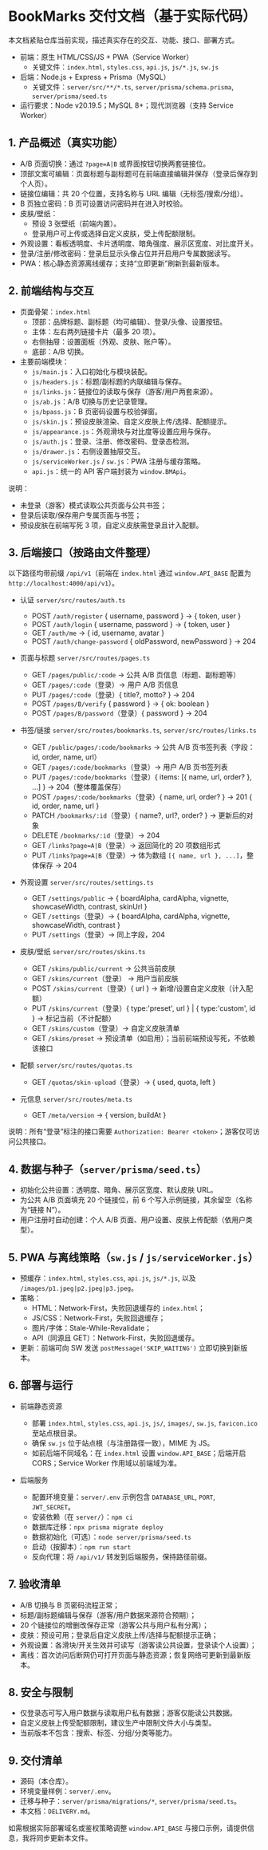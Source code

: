 # BookMarks 交付文档（基于实际代码）

本文档紧贴仓库当前实现，描述真实存在的交互、功能、接口、部署方式。

- 前端：原生 HTML/CSS/JS + PWA（Service Worker）
  - 关键文件：`index.html`, `styles.css`, `api.js`, `js/*.js`, `sw.js`
- 后端：Node.js + Express + Prisma（MySQL）
  - 关键文件：`server/src/**/*.ts`, `server/prisma/schema.prisma`, `server/prisma/seed.ts`
- 运行要求：Node v20.19.5；MySQL 8+；现代浏览器（支持 Service Worker）

## 1. 产品概述（真实功能）

- A/B 页面切换：通过 `?page=A|B` 或界面按钮切换两套链接位。
- 顶部文案可编辑：页面标题与副标题可在前端直接编辑并保存（登录后保存到个人页）。
- 链接位编辑：共 20 个位置，支持名称与 URL 编辑（无标签/搜索/分组）。
- B 页独立密码：B 页可设置访问密码并在进入时校验。
- 皮肤/壁纸：
  - 预设 3 张壁纸（前端内置）。
  - 登录用户可上传或选择自定义皮肤，受上传配额限制。
- 外观设置：看板透明度、卡片透明度、暗角强度、展示区宽度、对比度开关。
- 登录/注册/修改密码：登录后显示头像占位并开启用户专属数据读写。
- PWA：核心静态资源离线缓存；支持“立即更新”刷新到最新版本。

## 2. 前端结构与交互

- 页面骨架：`index.html`
  - 顶部：品牌标题、副标题（均可编辑）、登录/头像、设置按钮。
  - 主体：左右两列链接卡片（最多 20 项）。
  - 右侧抽屉：设置面板（外观、皮肤、账户等）。
  - 底部：A/B 切换。
- 主要前端模块：
  - `js/main.js`：入口初始化与模块装配。
  - `js/headers.js`：标题/副标题的内联编辑与保存。
  - `js/links.js`：链接位的读取与保存（游客/用户两套来源）。
  - `js/ab.js`：A/B 切换与历史记录管理。
  - `js/bpass.js`：B 页密码设置与校验弹窗。
  - `js/skin.js`：预设皮肤渲染、自定义皮肤上传/选择、配额提示。
  - `js/appearance.js`：外观滑块与对比度等设置应用与保存。
  - `js/auth.js`：登录、注册、修改密码、登录态检测。
  - `js/drawer.js`：右侧设置抽屉交互。
  - `js/serviceWorker.js` / `sw.js`：PWA 注册与缓存策略。
  - `api.js`：统一的 API 客户端封装为 `window.BMApi`。

说明：
- 未登录（游客）模式读取公共页面与公共书签；
- 登录后读取/保存用户专属页面与书签；
- 预设皮肤在前端写死 3 项，自定义皮肤需登录且计入配额。

## 3. 后端接口（按路由文件整理）

以下路径均带前缀 `/api/v1`（前端在 `index.html` 通过 `window.API_BASE` 配置为 `http://localhost:4000/api/v1`）。

- 认证 `server/src/routes/auth.ts`
  - POST `/auth/register` { username, password } → { token, user }
  - POST `/auth/login` { username, password } → { token, user }
  - GET `/auth/me` → { id, username, avatar }
  - POST `/auth/change-password` { oldPassword, newPassword } → 204

- 页面与标题 `server/src/routes/pages.ts`
  - GET `/pages/public/:code` → 公共 A/B 页信息（标题、副标题等）
  - GET `/pages/:code`（登录）→ 用户 A/B 页信息
  - PUT `/pages/:code`（登录）{ title?, motto? } → 204
  - POST `/pages/B/verify` { password } → { ok: boolean }
  - POST `/pages/B/password`（登录）{ password } → 204

- 书签/链接 `server/src/routes/bookmarks.ts`, `server/src/routes/links.ts`
  - GET `/public/pages/:code/bookmarks` → 公共 A/B 页书签列表（字段：id, order, name, url）
  - GET `/pages/:code/bookmarks`（登录）→ 用户 A/B 页书签列表
  - PUT `/pages/:code/bookmarks`（登录）{ items: [{ name, url, order? }, ...] } → 204（整体覆盖保存）
  - POST `/pages/:code/bookmarks`（登录）{ name, url, order? } → 201 { id, order, name, url }
  - PATCH `/bookmarks/:id`（登录）{ name?, url?, order? } → 更新后的对象
  - DELETE `/bookmarks/:id`（登录）→ 204
  - GET `/links?page=A|B`（登录）→ 返回简化的 20 项数组形式
  - PUT `/links?page=A|B`（登录）→ 体为数组 `[{ name, url }, ...]`，整体保存 → 204

- 外观设置 `server/src/routes/settings.ts`
  - GET `/settings/public` → { boardAlpha, cardAlpha, vignette, showcaseWidth, contrast, skinUrl }
  - GET `/settings`（登录）→ { boardAlpha, cardAlpha, vignette, showcaseWidth, contrast }
  - PUT `/settings`（登录）→ 同上字段，204

- 皮肤/壁纸 `server/src/routes/skins.ts`
  - GET `/skins/public/current` → 公共当前皮肤
  - GET `/skins/current`（登录） → 用户当前皮肤
  - POST `/skins/current`（登录）{ url } → 新增/设置自定义皮肤（计入配额）
  - PUT `/skins/current`（登录）{ type:'preset', url } | { type:'custom', id } → 标记当前（不计配额）
  - GET `/skins/custom`（登录）→ 自定义皮肤清单
  - GET `/skins/preset` → 预设清单（如启用）；当前前端预设写死，不依赖该接口

- 配额 `server/src/routes/quotas.ts`
  - GET `/quotas/skin-upload`（登录）→ { used, quota, left }

- 元信息 `server/src/routes/meta.ts`
  - GET `/meta/version` → { version, buildAt }

说明：所有“登录”标注的接口需要 `Authorization: Bearer <token>`；游客仅可访问公共接口。

## 4. 数据与种子（`server/prisma/seed.ts`）

- 初始化公共设置：透明度、暗角、展示区宽度、默认皮肤 URL。
- 为公共 A/B 页面填充 20 个链接位，前 6 个写入示例链接，其余留空（名称为“链接 N”）。
- 用户注册时自动创建：个人 A/B 页面、用户设置、皮肤上传配额（依用户类型）。

## 5. PWA 与离线策略（`sw.js` / `js/serviceWorker.js`）

- 预缓存：`index.html`, `styles.css`, `api.js`, `js/*.js`, 以及 `/images/p1.jpeg|p2.jpeg|p3.jpeg`。
- 策略：
  - HTML：Network-First，失败回退缓存的 `index.html`；
  - JS/CSS：Network-First，失败回退缓存；
  - 图片/字体：Stale-While-Revalidate；
  - API（同源且 GET）：Network-First，失败回退缓存。
- 更新：前端可向 SW 发送 `postMessage('SKIP_WAITING')` 立即切换到新版本。

## 6. 部署与运行

- 前端静态资源
  - 部署 `index.html`, `styles.css`, `api.js`, `js/`, `images/`, `sw.js`, `favicon.ico` 至站点根目录。
  - 确保 `sw.js` 位于站点根（与注册路径一致），MIME 为 JS。
  - 如前后端不同域名：在 `index.html` 设置 `window.API_BASE`；后端开启 CORS；Service Worker 作用域以前端域为准。

- 后端服务
  - 配置环境变量：`server/.env` 示例包含 `DATABASE_URL`, `PORT`, `JWT_SECRET`。
  - 安装依赖（在 `server/`）：`npm ci`
  - 数据库迁移：`npx prisma migrate deploy`
  - 数据初始化（可选）：`node server/prisma/seed.ts`
  - 启动（按脚本）：`npm run start`
  - 反向代理：将 `/api/v1/` 转发到后端服务，保持路径前缀。

## 7. 验收清单

- A/B 切换与 B 页密码流程正常；
- 标题/副标题编辑与保存（游客/用户数据来源符合预期）；
- 20 个链接位的增删改保存正常（游客公共与用户私有分离）；
- 皮肤：预设可用；登录后自定义皮肤上传/选择与配额提示正确；
- 外观设置：各滑块/开关生效并可读写（游客读公共设置，登录读个人设置）；
- 离线：首次访问后断网仍可打开页面与静态资源；恢复网络可更新到最新版本。

## 8. 安全与限制

- 仅登录态可写入用户数据与读取用户私有数据；游客仅能读公共数据。
- 自定义皮肤上传受配额限制，建议生产中限制文件大小与类型。
- 当前版本不包含：搜索、标签、分组/分类等能力。

## 9. 交付清单

- 源码（本仓库）。
- 环境变量样例：`server/.env`。
- 迁移与种子：`server/prisma/migrations/*`, `server/prisma/seed.ts`。
- 本文档：`DELIVERY.md`。

如需根据实际部署域名或鉴权策略调整 `window.API_BASE` 与接口示例，请提供信息，我将同步更新本文件。
